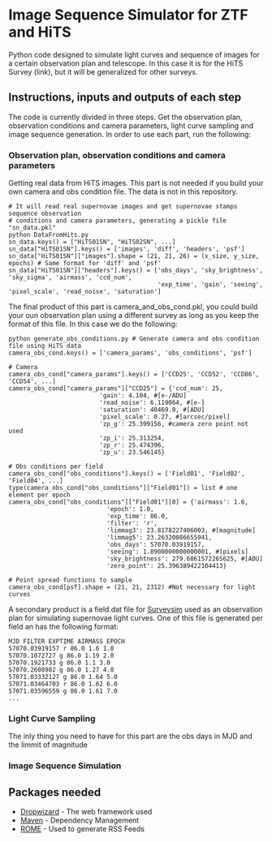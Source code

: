     
# Image Sequence Simulator for ZTF and HiTS

Python code designed to simulate light curves and sequence of images for a certain observation plan and telescope. In this case it is for the HiTS Survey (link), but it will be generalized for other surveys.

## Instructions, inputs and outputs of each step

The code is currently divided in three steps. Get the observation plan, observation conditions and camera parameters, light curve sampling and image sequence generation. In order to use each part, run the following:

### Observation plan, observation conditions and camera parameters

Getting real data from HiTS images. This part is not needed if you build your own camera and obs condition file. The data is not in this repository.

```
# It will read real supernovae images and get supernovae stamps sequence observation 
# conditions and camera parameters, generating a pickle file "sn_data.pkl"
python DataFromHits.py 
sn_data.keys() = ["HiTS01SN", "HiTS02SN", ...]
sn_data["HiTS01SN"].keys() = ['images', 'diff', 'headers', 'psf']
sn_data["HiTS01SN"]["images"].shape = (21, 21, 26) = (x_size, y_size, epochs) # Same format for 'diff' and 'psf'
sn_data["HiTS01SN"]["headers"].keys() = ['obs_days', 'sky_brightness', 'sky_sigma', 'airmass', 'ccd_num', 
                                         'exp_time', 'gain', 'seeing', 'pixel_scale', 'read_noise', 'saturation']
```
The final product of this part is camera_and_obs_cond.pkl, you could build your oun observation plan using a different survey as long as you keep the format of this file. In this case we do the following:

```
python generate_obs_conditions.py # Generate camera and obs condition file using HiTS data
camera_obs_cond.keys() = ['camera_params', 'obs_conditions', 'psf']

# Camera
camera_obs_cond["camera_params"].keys() = ['CCD25', 'CCD52', 'CCD86', 'CCD54', ...]
camera_obs_cond["camera_params"]["CCD25"] = {'ccd_num': 25,
 					     'gain': 4.104, #[e-/ADU]
 					     'read_noise': 6.119064, #[e-]
 					     'saturation': 40469.0, #[ADU]
					     'pixel_scale': 0.27, #[arcsec/pixel]
 					     'zp_g': 25.399156, #camera zero point not used
 					     'zp_i': 25.313254,
 					     'zp_r': 25.474396,
 					     'zp_u': 23.546145}

# Obs conditions per field
camera_obs_cond["obs_conditions"].keys() = ['Field01', 'Field02', 'Field04', ...]
type(camera_obs_cond["obs_conditions"]["Field01"]) = list # one element per epoch
camera_obs_cond["obs_conditions"]["Field01"][0] = {'airmass': 1.6,
  						   'epoch': 1.0,
  						   'exp_time': 86.0,
  						   'filter': 'r',
  						   'limmag3': 23.8178227406003, #[magnitude]
  						   'limmag5': 23.26320086655941, 
  						   'obs_days': 57070.03919157, 
  						   'seeing': 1.8900000000000001, #[pixels]
  						   'sky_brightness': 279.6861572265625, #[ADU]
  						   'zero_point': 25.396389422104413}

# Point spread functions to sample
camera_obs_cond[psf].shape = (21, 21, 2312) #Not necessary for light curves

```

A secondary product is a field.dat file for [Surveysim](https://github.com/fforster/surveysim) used as an observation plan for simulating supernovae light curves. One of this file is generated per field an has the following format:

```
MJD FILTER EXPTIME AIRMASS EPOCH
57070.03919157 r 86.0 1.6 1.0
57070.1072727 g 86.0 1.19 2.0
57070.1921733 g 86.0 1.1 3.0
57070.2608982 g 86.0 1.27 4.0
57071.03332127 g 86.0 1.64 5.0
57071.03464703 r 86.0 1.62 6.0
57071.03596559 g 86.0 1.61 7.0
...
```

### Light Curve Sampling

The inly thing you need to have for this part are the obs days in MJD and the limmit of magnitude 

### Image Sequence Simulation




## Packages needed

* [Dropwizard](http://www.dropwizard.io/1.0.2/docs/) - The web framework used
* [Maven](https://maven.apache.org/) - Dependency Management
* [ROME](https://rometools.github.io/rome/) - Used to generate RSS Feeds

   
